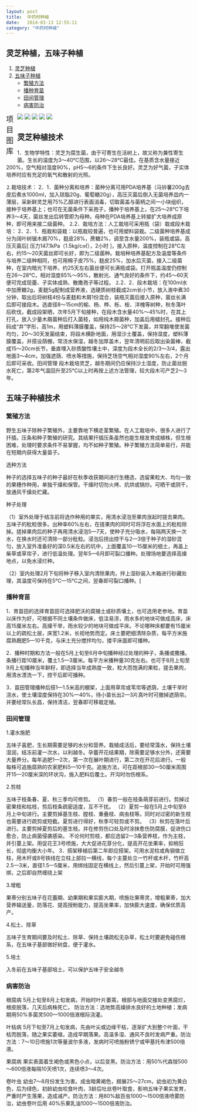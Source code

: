 ```yaml
---
layout: post
title:  中药材种植
date:   2014-03-13 12:55:11
category: "中药材种植"
---
```


<h2 id="tagline">灵芝种植，五味子种植</h2>

<ol id="table">
     <li><a href="#section1">灵芝种植</a></li>
      <li><a href="#section2">五味子种植</a>
        <ul>
            <li><a href="#section2-1">繁殖方法</a></li>
            <li><a href="#section2-1">播种育苗</a></li>
		    <li><a href="#section2-3">田间管理</a></li>
			<li><a href="#section2-4">病害防治</a></li>
        </ul>
    </li>
</ol>
<div class="xmtk">
    <span style="width:30px; font-size:20px; float:left;">项目图库</span>
    <div id="gt">
    <div id="guntu">
    <div id="guntu1">
    <a href=""><img src="http://ginsengplanting.github.io/ginseng/lin-xia-1.jpg" border="0"/></a>
    <a href=""><img src="http://ginsengplanting.github.io/ginseng/lin-xia-2.jpg" border="0"/></a>
    <a href=""><img src="http://ginsengplanting.github.io/ginseng/lin-xia-3.jpg" border="0"/></a> 
    <a href=""><img src="http://ginsengplanting.github.io/ginseng/lin-xia-4.jpg" border="0"/></a>
     <a href=""><img src="http://ginsengplanting.github.io/ginseng/lin-xia-5.jpg" border="0"/></a>
    </div>
    <div id="guntu2"></div>
    </div>
    </div>
    <script type="text/javascript" src="http://ginsengplanting.github.com/picmove.js"></script>
</div>

<h2 id="section1">灵芝种植技术</h2>
<p>1．生物学特性：灵芝为腐生菌，由于可寄生在活树上，故又称为兼性寄生菌。生长的温度为3～40℃范围，以26～28℃最佳。在基质含水量接近200%，空气相对湿度90%，pH5～6的条件下生长良好。灵芝为好气菌，子实体培养时应有充足的氧气和散射的光照。</p>
<p>⒉栽培技术：
2．1．菌种分离和培养：菌种分离可用PDA培养基（马铃薯200g去皮后煮水1000ml，加入琼脂20g、葡萄糖20g），高压灭菌后倒入无菌培养皿内一薄层，采新鲜灵芝用75%乙醇进行表面消毒，切取菌盖与菌柄之间一小块组织，接种于培养基上；也可在无菌条件下采孢子，播种于培养基上，在25～28℃下培养3～4天，菌丝发出后转管即为母种。母种在PDA培养基上转接扩大培养成原种，即可用来接二级菌种。
⒉2．栽培方法：人工栽培可采用瓶（袋）栽或段木栽培：
2．2．1．瓶栽和袋栽：以瓶栽较普遍，也可用塑料袋栽。二级菌种培养基成分为阔叶树锯木屑70%，麸皮28%，蔗糖2%，调至含水量200%，装瓶或袋。高压灭菌后[ 压力147.1kPa（1.5kg/c㎡），2小时 ]，接入原种，温度控制在28℃左右，约15～20天菌丝即可长好，即为二级菌种。栽培种培养基配方及温度等条件与培养二级种相同，也可用棉子皮75%，麸皮25%，加水后灭菌，接入二级菌种，在室内暗光下培养，约25天左右菌丝便可长满瓶或袋。打开瓶盖温度仍控制在26～28℃，相对湿度85%～95%，散射光、通气良好的条件下，约45～60天便可完成现蕾、子实体成熟、散撒孢子等过程。
⒉2．2．段木栽培：在100ml水中加蔗糖2g，麦麸5g配制成营养液，选硬质树枝截成2cm长小节，放入液中煮30分钟，取出后将树枝4份与麦麸和木屑1份混合，装瓶灭菌后接入原种，菌丝长满后即可接段木。选直径8～15cm的榆、杨、桦、栎、桉、洋槐等树种，秋冬落叶后砍伐，截成段架晒，次年5月下旬接种，在段木含水量40%～45%时，在其上打孔，放入少量木屑菌种后打入菌枝，如用纯木屑菌种，加盖后用蜡封孔。接种后码成“井”字形，高1m，用塑料薄膜覆盖，保持25～28℃下发菌，并常翻堆使发菌均匀，20～30天发菌结束，将段木横卧地面，用湿沙土覆盖，保持湿度，塑料薄膜覆盖，并搭设荫棚，常浇水保湿，越冬加厚盖木，翌年清明前后取出染菌棒，截成15～20cm长节，垂直埋入砂质酸性壤土中，深度为段木全长的2/3～3/4，露出地面3～4cm，加强遮荫、喷水等措施，保持芝场空气相对湿度90%左右，2个月后即可采收。田间管理 段木栽培灵芝，越冬期间仍应保持沙土湿度，防止菌丝脱水死亡，第2年气温回升至25℃以上时再按上述方法管理，较大段木可产芝2～3年。
</p>
<h2 id="section2">五味子种植技术</h2>
<h3 id="section2-1">繁殖方法</h3>
<p>野生五味子除种子繁殖外，主要靠地下横走茎繁殖。在人工栽培中，很多人进行了扦插，压条和种子繁殖的研究。其结果扦插压条虽然也能生根发育成植株，但生根困难，处理时要求条件不易掌握，均不如种子繁殖。种子繁殖方法简单易行，并能在短期内获得大量苗子。</p>
<p>选种方法</p>
<p>种子的选择五味子的种子最好在秋季收获期间进行生穗选，选留果粒大、均匀一致的果穗作种用，单独干燥和保管。干燥时切勿火烤、炕烘或锅炒。可晒干或阴干，放通风干燥处贮藏。</p>
<p>种子处理</p>
<p>（1）室外处理于结冻前将选作种用的果实，用清水浸泡至果肉涨起时搓去果肉。五味子的秕粒很多。出种率60%左右，在搓果肉的同时可将浮在水面上的秕粒除掉。搓掉果肉后的种子再用清水浸泡5—7天，使种子充分吸水，每隔两天换一次水，在换水时还可清除一部分秕粒。浸泡后捞出控干与2—3倍于种子的湿砂混匀，放入室外准备好的深0.5米左右的坑中，上面覆盖10—15厘米的细土，再盖上柴草或草帘子，进行低温处理。翌年5—6月即可裂口播种。处理场地要选择高燥地点，以免水浸烂种。</p>
<p>（2）室内处理2月下旬将种子移入室内清除果肉，拌上湿砂装入木箱进行砂藏处理，其温度可保持在5℃—15℃之间，翌春即可裂口播种。[</p>
<h3 id="section2-2">播种育苗</h3>
<p>1．育苗田的选择育苗田可选择肥沃的腐殖土或砂质壤土，也可选用老参地。育苗以床作为好，可根据不同土壤条件做床，低洼易涝，雨水多的地块可做成高床，床高15厘米左右。高燥干旱，雨水较少的地块可做成平床。不论哪种床都要有15厘米以上的疏松土层，床宽1.2米，长视地势而定。床土要耙细清除杂质，每平方米施腐熟厩肥5—10千克，与床土充分搅拌均匀，搂平床面即可播种。</p>
<p>2．播种时期和方法一般在5月上旬至6月中旬播种经过处理的种子，条播或撒播。条播行距10厘米，覆土1.5—3厘米。每平方米播种量30克左右。也可于8月上旬至9月上旬播种当年鲜籽，即选择当年成熟度一致，粒大而饱满的果粒，搓去果肉，用清水漂洗一下，控干后即可播种。</p>
<p>3．苗田管理播种后搭1—1.5米高的棚架，上面用草帘或苇帘等遮荫，土壤干旱时浇水，使土壤湿度保持在30%—40%，待小苗长出2—3片真叶时可撤掉遮荫帘。并要经常队长昌，保持清洁，翌春即可移栽定植。</p>
<h3 id="section2-3">田间管理</h3>
<p>1.灌水施肥</p>
<p>五味子喜肥，生长期需要足够的水分和营养。栽植成活后，要经常藻水，保持土壤湿润，结冻前灌一次水，以利越冬。孕蕾开花结果期，除需要足够水分外，还需要大量养分。每年追肥1—2次，第一次在展叶期进行，第二次在开花后进行。一般每株可追施腐熟的农家肥料5—10千克。追施方法，可在距根部30—50厘米周围开15—20厘米深的环状沟，施入肥料后覆土。开沟时勿伤根系。</p>
<p>2.剪枝</p>
<p>五味子枝条春、夏、秋三季均可修剪。
（1）春剪一般在枝条萌芽前进行。剪掉过密果枝和枯枝，剪后枝条疏密适度，互不干扰。
（2）夏剪一般在5月上中旬至8月上中旬进行。主要剪掉基生枝、膛枝、重叠枝、病虫枝等。同时对过密的新生枝也需要进行疏剪或短截。夏剪进行得好，秋季可轻剪或不剪。
（3）秋剪在落叶后进行。主要剪掉夏剪后的基生枝。并在修剪伤口处及时涂抹愈伤防腐膜，促进伤口愈合，防止病菌侵袭感染。
不论何时剪枝，都应选留2—3条营养枝，作为主枝，并引蔓上架。用促花王3号喷施，大大促进花芽分化，提高开花坐果率，抑梢狂长，彻底均衡大小年。
3．搭架移植后第二年即应搭架。可用水泥柱或角钢做立柱，用木杆或8号铁线在立柱上部拉一横线，每个主蔓处立一竹杆或木杆，竹杆高2.5—3米，直径1.5—5厘米，用绑线固定在横线上，然后引蔓上架，开始时可用强绑，之后即自然缠绕上架
</p>
<p>3.增粗</p>
<p>果蒂分别五味子在花蕾期、幼果期和果实膨大期，喷施壮果蒂灵，增粗果蒂，加大营养输送量，防落花、提高授粉能力，提高坐果率，加快膨大速度，确保优质高产。</p>
<p>4.松土、除草</p>
<p>五味子生育期间要及时松土、除草、保持土壤疏松无杂草，松土时要避免碰伤根系，在五味子基部做好树盘，便于灌水。</p>
<p>5.培土</p>
<p>入冬前在五味子基部培土，可以保护五味子安全越冬</p>
<h3 id="section2-4">病害防治</h3>
<p>根腐病 5月上旬至8月上旬发病，开始时叶片萎蔫，根部与地面交接处变黑腐烂，根皮脱落，几天后病株死亡。
防治方法：选地势高燥排水良好的土地种植；发病期用50%多菌灵500—1000倍液根际浇灌。
</p>
<p>叶枯病 5月下旬至7月上旬发病，先由叶尖或边缘干枯，逐渐扩大到整个叶面，干枯而脱落，随之果实萎缩，造成早期落果。高温多湿、通风不良时发病严重。防治方法：7～10日喷施1次等量波尔多液，发病时可喷施粉锈宁或甲基托布津500倍液。
</p>
<p>果腐病 果实表面着生褐色或黑色小点，以后变黑。防治方法：用50%代森铵500～600倍液每隔10天喷1次，连续喷3～4次。</p>
<p>卷叶虫 幼虫7～8月份发生为害。成虫暗黄褐色，翅展25～27cm，幼虫初为黄白色，后为绿色，初龄幼虫咬食叶肉，3龄后吐丝卷叶取食，影响五味子果实发育，严重时产生落果，造成减产。防治方法：用80%敌百虫1000～1500倍液喷雾防治，幼虫卷叶后用 40%乐果乳油1000～1500倍液防治。</p>

